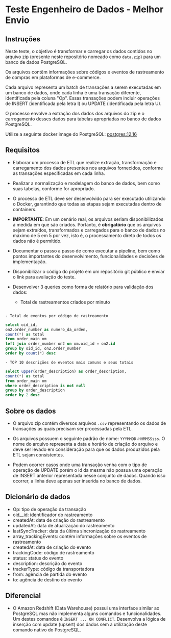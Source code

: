 # Teste Engenheiro de Dados - Melhor Envio
## Instruções

Neste teste, o objetivo é transformar e carregar os dados contidos no arquivo zip (presente neste repositório nomeado como `data.zip`) para um banco de dados PostgreSQL.

Os arquivos contêm informações sobre códigos e eventos de rastreamento de compras em plataformas de e-commerce.

Cada arquivo representa um batch de transações a serem executadas em um banco de dados, onde cada linha é uma transação diferente, identificada pela coluna "Op". Essas transações podem incluir operações de INSERT (identificada pela letra I) ou UPDATE (identificada pela letra U).

O processo envolve a extração dos dados dos arquivos do zip e o carregamento desses dados para tabelas apropriadas no banco de dados PostgreSQL.

Utilize a seguinte docker image do PostgreSQL: [postgres:12.16](https://hub.docker.com/layers/library/postgres/12.16/images/sha256-a97fd76ab09599e2ddc15c90a87f9a4a2a60551d99f8e7397f12a1d606d7f0ab?context=explore)

## Requisitos

- Elaborar um processo de ETL que realize extração, transformação e carregamento dos dados presentes nos arquivos fornecidos, conforme as transações especificadas em cada linha.

- Realizar a normalização e modelagem do banco de dados, bem como suas tabelas, conforme for apropriado.

- O processo de ETL deve ser desenvolvido para ser executado utilizando o Docker, garantindo que todas as etapas sejam executadas dentro de containers.

- **IMPORTANTE**: Em um cenário real, os arquivos seriam disponibilizados à medida em que são criados. Portanto, é **obrigatório** que os arquivos sejam extraídos, transformados e carregados para o banco de dados no máximo de 5 em 5 por vez, isto é, o processamento direto de todos os dados não é permitido.

- Documentar o passo a passo de como executar a pipeline, bem como pontos importantes do desenvolvimento, funcionalidades e decisões de implementação.

- Disponibilizar o código do projeto em um repositório git público e enviar o link para avaliação do teste.

- Desenvolver 3 queries como forma de relatório para validação dos dados:
	- Total de rastreamentos criados por minuto
```sql

```
	- Total de eventos por código de rastreamento
```sql
select oid_id,
on2.order_number as numero_da_orden,
count(*) as total 
from order_main om
left join order_number on2 on om.oid_id = on2.id
group by oid_id, on2.order_number
order by count(*) desc
```

	- TOP 10 descrições de eventos mais comuns e seus totais
```sql
select upper(order_description) as order_description, 
count(*) as total
from order_main om
where order_description is not null
group by order_description
order by 2 desc
```

## Sobre os dados

- O arquivo zip contém diversos arquivos `.csv` representando os dados de transações as quais precisam ser processadas pela ETL.

- Os arquivos possuem o seguinte padrão de nome: `YYYMMDD-HHMMSSsss`. O nome do arquivo representa a data e horário de criação do arquivo e deve ser levado em consideração para que os dados produzidos pela ETL sejam consistentes.

- Podem ocorrer casos onde uma transação venha com o tipo de operação de UPDATE porém o id da mesma não possua uma operação de INSERT anterior representada nesse conjunto de dados. Quando isso ocorrer, a linha deve apenas ser inserida no banco de dados.

## Dicionário de dados

- Op: tipo de operação da transação
- oid__id: identificador do rastreamento
- createdAt: data de criação do rastreamento
- updatedAt: data de atualização do rastreamento
- lastSyncTracker: data da última sincronização do rastreamento
- array_trackingEvents: contém informações sobre os eventos de rastreamento
- createdAt: data de criação do evento
- trackingCode: código de rastreamento
- status: status do evento
- description: descrição do evento
- trackerType: código da transportadora
- from: agência de partida do evento
- to: agência de destino do evento

## Diferencial

- O Amazon Redshift (Data Warehouse) possui uma interface similar ao PostgreSQL mas não implementa alguns comandos e funcionalidades. Um destes comandos é `INSERT ... ON CONFLICT`. Desenvolva a lógica de inserção com update (upsert) dos dados sem a utilização deste comando nativo do PostgreSQL.